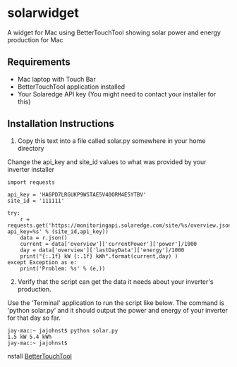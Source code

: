 solarwidget
===========

A widget for Mac using BetterTouchTool showing solar power and energy production for Mac

Requirements
------------

* Mac laptop with Touch Bar
* BetterTouchTool application installed
* Your Solaredge API key (You might need to contact your installer for this)

Installation Instructions
-------------------------
1. Copy this text into a file called solar.py somewhere in your home directory

Change the api_key and site_id values to what was provided by your inverter installer

    import requests

    api_key = 'HA6PD7LRGUKP9WSTAE5V40ORM4E5YTBV'
    site_id = '111111'

    try:
        r = requests.get('https://monitoringapi.solaredge.com/site/%s/overview.json?api_key=%s' % (site_id,api_key))
        data = r.json()
        current = data['overview']['currentPower']['power']/1000
        day = data['overview']['lastDayData']['energy']/1000
        print("{:.1f} kW {:.1f} kWh".format(current,day) )
    except Exception as e:
        print('Problem: %s' % (e,))

2. Verify that the script can get the data it needs about your inverter's production.

Use the 'Terminal' application to run the script like below. The command is 'python solar.py' and it should output the power and energy of your inverter for that day so far.

    jay-mac:~ jajohnst$ python solar.py
    1.5 kW 5.4 kWh
    jay-mac:~ jajohnst$




nstall [BetterTouchTool](https://folivora.ai/)
